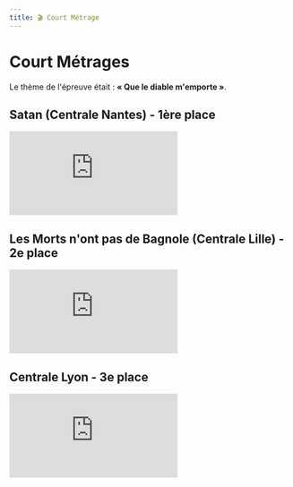 ```yaml
---
title: 🎬 Court Métrage
---
```


# Court Métrages

<head>
    <meta name="robots" content="noindex" />
</head>

Le thème de l'épreuve était : **« Que le diable m'emporte »**.

## Satan (Centrale Nantes) - 1ère place

<iframe class="youtube" src="https://www.youtube-nocookie.com/embed/lZl6fveE_L8" title="YouTube video player" frameborder="0" allow="accelerometer; autoplay; clipboard-write; encrypted-media; gyroscope; picture-in-picture" allowfullscreen></iframe>

## Les Morts n'ont pas de Bagnole (Centrale Lille) - 2e place

<iframe class="youtube" src="https://www.youtube-nocookie.com/embed/3ec_XPujVPE" title="YouTube video player" frameborder="0" allow="accelerometer; autoplay; clipboard-write; encrypted-media; gyroscope; picture-in-picture" allowfullscreen></iframe>

## Centrale Lyon - 3e place

<iframe class="youtube" src="https://www.youtube-nocookie.com/embed/XWmoxP_roxI" title="YouTube video player" frameborder="0" allow="accelerometer; autoplay; clipboard-write; encrypted-media; gyroscope; picture-in-picture" allowfullscreen></iframe>
